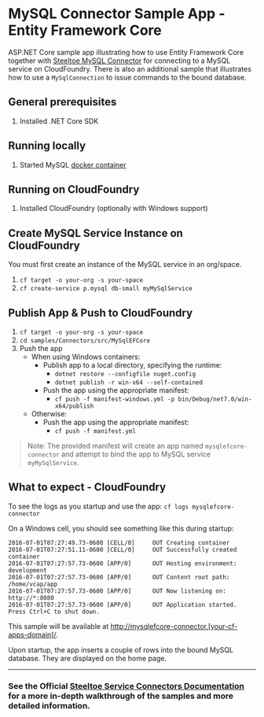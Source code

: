 ﻿# MySQL Connector Sample App - Entity Framework Core

ASP.NET Core sample app illustrating how to use Entity Framework Core together with [Steeltoe MySQL Connector](https://docs.steeltoe.io/api/v3/connectors/mysql.html#entity-framework-core) for connecting to a MySQL service on CloudFoundry.
There is also an additional sample that illustrates how to use a `MySqlConnection` to issue commands to the bound database.

## General prerequisites

1. Installed .NET Core SDK

## Running locally

1. Started MySQL [docker container](https://github.com/SteeltoeOSS/Samples/blob/main/CommonTasks.md)

## Running on CloudFoundry

1. Installed CloudFoundry (optionally with Windows support)

## Create MySQL Service Instance on CloudFoundry

You must first create an instance of the MySQL service in an org/space.

1. `cf target -o your-org -s your-space`
1. `cf create-service p.mysql db-small myMySqlService`

## Publish App & Push to CloudFoundry

1. `cf target -o your-org -s your-space`
1. `cd samples/Connectors/src/MySqlEFCore`
1. Push the app
   - When using Windows containers:
     - Publish app to a local directory, specifying the runtime:
       * `dotnet restore --configfile nuget.config`
       * `dotnet publish -r win-x64 --self-contained`
     - Push the app using the appropriate manifest:
       * `cf push -f manifest-windows.yml -p bin/Debug/net7.0/win-x64/publish`
   - Otherwise:
     - Push the app using the appropriate manifest:
       * `cf push -f manifest.yml`

> Note: The provided manifest will create an app named `mysqlefcore-connector` and attempt to bind the app to MySQL service `myMySqlService`.

## What to expect - CloudFoundry

To see the logs as you startup and use the app: `cf logs mysqlefcore-connector`

On a Windows cell, you should see something like this during startup:

```text
2016-07-01T07:27:49.73-0600 [CELL/0]     OUT Creating container
2016-07-01T07:27:51.11-0600 [CELL/0]     OUT Successfully created container
2016-07-01T07:27:57.73-0600 [APP/0]      OUT Hosting environment: development
2016-07-01T07:27:57.73-0600 [APP/0]      OUT Content root path:  /home/vcap/app
2016-07-01T07:27:57.73-0600 [APP/0]      OUT Now listening on: http://*:8080
2016-07-01T07:27:57.73-0600 [APP/0]      OUT Application started. Press Ctrl+C to shut down.
```

This sample will be available at <http://mysqlefcore-connector.[your-cf-apps-domain]/>.

Upon startup, the app inserts a couple of rows into the bound MySQL database. They are displayed on the home page.

---

### See the Official [Steeltoe Service Connectors Documentation](https://docs.steeltoe.io/api/v3/connectors/) for a more in-depth walkthrough of the samples and more detailed information.
